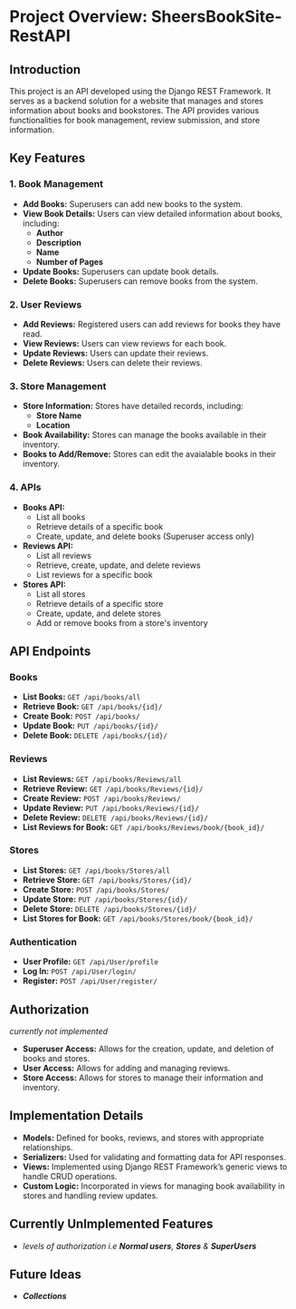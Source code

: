 # Project Overview: SheersBookSite-RestAPI

## Introduction

This project is an API developed using the Django REST Framework. It serves as a backend solution for a website that manages and stores information about books and bookstores. The API provides various functionalities for book management, review submission, and store information.

## Key Features

### 1. **Book Management**
   - **Add Books:** Superusers can add new books to the system.
   - **View Book Details:** Users can view detailed information about books, including:
     - **Author**
     - **Description**
     - **Name**
     - **Number of Pages**
   - **Update Books:** Superusers can update book details.
   - **Delete Books:** Superusers can remove books from the system.

### 2. **User Reviews**
   - **Add Reviews:** Registered users can add reviews for books they have read.
   - **View Reviews:** Users can view reviews for each book.
   - **Update Reviews:** Users can update their reviews.
   - **Delete Reviews:** Users can delete their reviews.

### 3. **Store Management**
   - **Store Information:** Stores have detailed records, including:
     - **Store Name**
     - **Location**
   - **Book Availability:** Stores can manage the books available in their inventory.
   - **Books to Add/Remove:** Stores can edit the avaialable books in their inventory.

### 4. **APIs**
   - **Books API:**
     - List all books
     - Retrieve details of a specific book
     - Create, update, and delete books (Superuser access only)
   - **Reviews API:**
     - List all reviews
     - Retrieve, create, update, and delete reviews
     - List reviews for a specific book
   - **Stores API:**
     - List all stores
     - Retrieve details of a specific store
     - Create, update, and delete stores
     - Add or remove books from a store's inventory

## API Endpoints

### Books
- **List Books:** `GET /api/books/all`
- **Retrieve Book:** `GET /api/books/{id}/`
- **Create Book:** `POST /api/books/`
- **Update Book:** `PUT /api/books/{id}/`
- **Delete Book:** `DELETE /api/books/{id}/`

### Reviews
- **List Reviews:** `GET /api/books/Reviews/all`
- **Retrieve Review:** `GET /api/books/Reviews/{id}/`
- **Create Review:** `POST /api/books/Reviews/`
- **Update Review:** `PUT /api/books/Reviews/{id}/`
- **Delete Review:** `DELETE /api/books/Reviews/{id}/`
- **List Reviews for Book:** `GET /api/books/Reviews/book/{book_id}/`

### Stores
- **List Stores:** `GET /api/books/Stores/all`
- **Retrieve Store:** `GET /api/books/Stores/{id}/`
- **Create Store:** `POST /api/books/Stores/`
- **Update Store:** `PUT /api/books/Stores/{id}/`
- **Delete Store:** `DELETE /api/books/Stores/{id}/`
- **List Stores for Book:** `GET /api/books/Stores/book/{book_id}/`

### Authentication
- **User Profile:** `GET /api/User/profile`
- **Log In:** `POST /api/User/login/`
- **Register:** `POST /api/User/register/`

## Authorization
*currently not implemented*
- **Superuser Access:** Allows for the creation, update, and deletion of books and stores.
- **User Access:** Allows for adding and managing reviews.
- **Store Access:** Allows for stores to manage their information and inventory. 

## Implementation Details

- **Models:** Defined for books, reviews, and stores with appropriate relationships.
- **Serializers:** Used for validating and formatting data for API responses.
- **Views:** Implemented using Django REST Framework’s generic views to handle CRUD operations.
- **Custom Logic:** Incorporated in views for managing book availability in stores and handling review updates.

## Currently UnImplemented Features

- *levels of authorization i.e **Normal users**, **Stores** & **SuperUsers*** 

## Future Ideas
- ***Collections***
